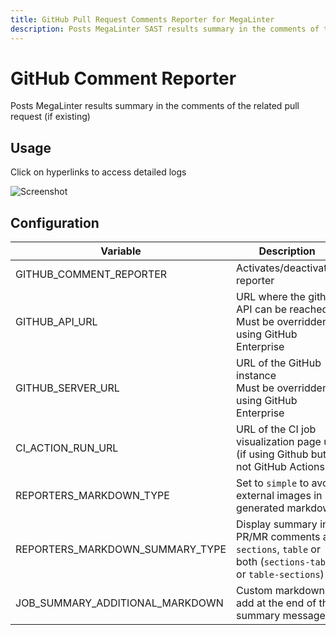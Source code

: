 ```yaml
---
title: GitHub Pull Request Comments Reporter for MegaLinter
description: Posts MegaLinter SAST results summary in the comments of the related GitHub Pull Request (if existing)
---
```

<!-- markdownlint-disable MD013 MD033 MD041 -->
# GitHub Comment Reporter

Posts MegaLinter results summary in the comments of the related pull request (if existing)

## Usage

Click on hyperlinks to access detailed logs

![Screenshot](../assets/images/GitHubCommentReporter.jpg)

## Configuration

| Variable                | Description                                                                               | Default value            | Notes                                        |
|-------------------------|-------------------------------------------------------------------------------------------|--------------------------|----------------------------------------------|
| GITHUB_COMMENT_REPORTER | Activates/deactivates reporter                                                            | true                     |                                              |
| GITHUB_API_URL          | URL where the github API can be reached<br/>Must be overridden if using GitHub Enterprise | `https://api.github.com` | For GHE, use `https://my.company.com/api/v3` |
| GITHUB_SERVER_URL       | URL of the GitHub instance<br/>Must be overridden if using GitHub Enterprise              | `https://github.com`     |                                              |
| CI_ACTION_RUN_URL       | URL of the CI job visualization page url (if using Github but not GitHub Actions)         | <!--  -->                |                                              |
| REPORTERS_MARKDOWN_TYPE | Set to `simple` to avoid external images in generated markdown                            | `advanced`               |                                              |
| REPORTERS_MARKDOWN_SUMMARY_TYPE            | Display summary in PR/MR comments as `sections`, `table` or both (`sections-table` or `table-sections`)                       | `table-sections`    |
| JOB_SUMMARY_ADDITIONAL_MARKDOWN              | Custom markdown to add at the end of the summary message                                     | <!-- -->      |